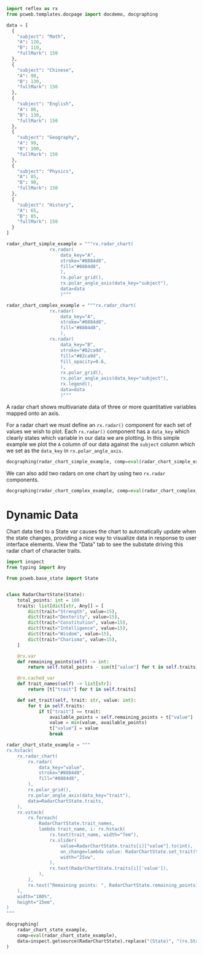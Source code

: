 ```python exec
import reflex as rx
from pcweb.templates.docpage import docdemo, docgraphing

data = [
  {
    "subject": "Math",
    "A": 120,
    "B": 110,
    "fullMark": 150
  },
  {
    "subject": "Chinese",
    "A": 98,
    "B": 130,
    "fullMark": 150
  },
  {
    "subject": "English",
    "A": 86,
    "B": 130,
    "fullMark": 150
  },
  {
    "subject": "Geography",
    "A": 99,
    "B": 100,
    "fullMark": 150
  },
  {
    "subject": "Physics",
    "A": 85,
    "B": 90,
    "fullMark": 150
  },
  {
    "subject": "History",
    "A": 65,
    "B": 85,
    "fullMark": 150
  }
]

radar_chart_simple_example = """rx.radar_chart(
                rx.radar(
                    data_key="A",
                    stroke="#8884d8",
                    fill="#8884d8",
                    ),
                    rx.polar_grid(),
                    rx.polar_angle_axis(data_key="subject"),
                    data=data
                    )"""

radar_chart_complex_example = """rx.radar_chart(
                rx.radar(
                    data_key="A",
                    stroke="#8884d8",
                    fill="#8884d8",
                    ),
                rx.radar(
                    data_key="B",
                    stroke="#82ca9d",
                    fill="#82ca9d",
                    fill_opacity=0.6,
                    ),
                    rx.polar_grid(),
                    rx.polar_angle_axis(data_key="subject"),
                    rx.legend(),
                    data=data
                    )"""

```

A radar chart shows multivariate data of three or more quantitative variables mapped onto an axis. 

For a radar chart we must define an `rx.radar()` component for each set of values we wish to plot. Each `rx.radar()` component has a `data_key` which clearly states which variable in our data we are plotting. In this simple example we plot the `A` column of our data against the `subject` column which we set as the `data_key` in `rx.polar_angle_axis`. 


```python eval
docgraphing(radar_chart_simple_example, comp=eval(radar_chart_simple_example),  data =  "data=" + str(data))
```

We can also add two radars on one chart by using two `rx.radar` components.

```python eval
docgraphing(radar_chart_complex_example, comp=eval(radar_chart_complex_example),  data =  "data=" + str(data))
```

# Dynamic Data

Chart data tied to a State var causes the chart to automatically update when the
state changes, providing a nice way to visualize data in response to user
interface elements. View the "Data" tab to see the substate driving this
radar chart of character traits.

```python exec
import inspect
from typing import Any

from pcweb.base_state import State


class RadarChartState(State):
    total_points: int = 100
    traits: list[dict[str, Any]] = [
        dict(trait="Strength", value=15),
        dict(trait="Dexterity", value=15),
        dict(trait="Constitution", value=15),
        dict(trait="Intelligence", value=15),
        dict(trait="Wisdom", value=15),
        dict(trait="Charisma", value=15),
    ]

    @rx.var
    def remaining_points(self) -> int:
        return self.total_points - sum(t["value"] for t in self.traits)

    @rx.cached_var
    def trait_names(self) -> list[str]:
        return [t["trait"] for t in self.traits]

    def set_trait(self, trait: str, value: int):
        for t in self.traits:
            if t["trait"] == trait:
                available_points = self.remaining_points + t["value"]
                value = min(value, available_points)
                t["value"] = value
                break

radar_chart_state_example = """
rx.hstack(
    rx.radar_chart(
        rx.radar(
            data_key="value",
            stroke="#8884d8",
            fill="#8884d8",
        ),
        rx.polar_grid(),
        rx.polar_angle_axis(data_key="trait"),
        data=RadarChartState.traits,
    ),
    rx.vstack(
        rx.foreach(
            RadarChartState.trait_names,
            lambda trait_name, i: rx.hstack(
                rx.text(trait_name, width="7em"),
                rx.slider(
                    value=RadarChartState.traits[i]["value"].to(int),
                    on_change=lambda value: RadarChartState.set_trait(trait_name, value),
                    width="25vw",
                ),
                rx.text(RadarChartState.traits[i]['value']),
            ),
        ),
        rx.text("Remaining points: ", RadarChartState.remaining_points),
    ),
    width="100%",
    height="15em",
)
"""
```

```python eval
docgraphing(
    radar_chart_state_example,
    comp=eval(radar_chart_state_example),
    data=inspect.getsource(RadarChartState).replace("(State)", "(rx.State)"),
)
```